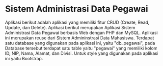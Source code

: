 # Sistem Administrasi Data Pegawai
Aplikasi berikut adalah aplikasi yang memiliki fitur CRUD (Create, Read, Update, dan Delete). Aplikasi berikut merupakan Aplikasi Sistem Administrasi Data Pegawai berbasis Web dengan PHP dan MySQL. Aplikasi ini merupakan reuse dari Sistem Admininstrasi Data Mahasiswa. Terdapat satu database yang digunakan pada aplikasi ini, yaitu "db_pegawai", pada Database tersebut terdapat satu table yaitu "pegawai" yang memiliki kolom ID, NIP, Nama, Alamat, dan Divisi. Untuk style yang digunakan pada aplikasi ini yaitu Bootstrap.
